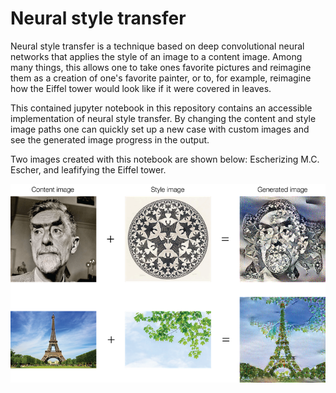 # Neural style transfer

Neural style transfer is a technique based on deep convolutional neural networks that applies the style of an image to a content image. Among many things, this allows one to take ones favorite pictures and reimagine them as a creation of one's favorite painter, or to, for example, reimagine how the Eiffel tower would look like if it were covered in leaves.

This contained jupyter notebook in this repository contains an accessible implementation of neural style transfer. By changing the content and style image paths  one can quickly set up a new case with custom images and see the generated image progress in the output.

Two images created with this notebook are shown below: Escherizing M.C. Escher, and leafifying the Eiffel tower.

<img src="images/neural_styles.png?raw=true" width="800">

